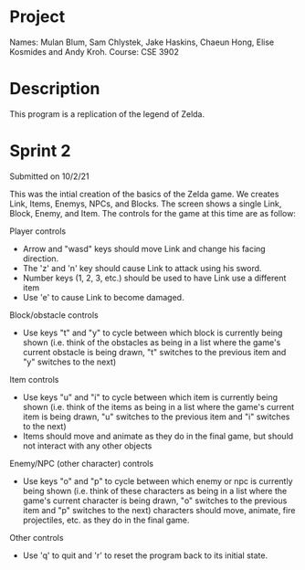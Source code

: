 # Project

Names: Mulan Blum, Sam Chlystek, Jake Haskins, Chaeun Hong, Elise Kosmides and Andy Kroh. 
Course: CSE 3902 

# Description 

This program is a replication of the legend of Zelda. 

# Sprint 2 
Submitted on 10/2/21

This was the intial creation of the basics of the Zelda game. We creates Link, Items, Enemys, NPCs, and Blocks. The screen shows a single Link, Block, Enemy, and Item. The controls for the game at this time are as follow: 

Player controls
- Arrow and "wasd" keys should move Link and change his facing direction.
- The 'z' and 'n' key should cause Link to attack using his sword.
- Number keys (1, 2, 3, etc.) should be used to have Link use a different item 
- Use 'e' to cause Link to become damaged.

Block/obstacle controls
- Use keys "t" and "y" to cycle between which block is currently being shown (i.e. think of the obstacles as being in a list where the game's current obstacle is being drawn, "t" switches to the previous item and "y" switches to the next)

Item controls
- Use keys "u" and "i" to cycle between which item is currently being shown (i.e. think of the items as being in a list where the game's current item is being drawn, "u" switches to the previous item and "i" switches to the next)
- Items should move and animate as they do in the final game, but should not interact with any other objects

Enemy/NPC (other character) controls
- Use keys "o" and "p" to cycle between which enemy or npc is currently being shown (i.e. think of these characters as being in a list where the game's current character is being drawn, "o" switches to the previous item and "p" switches to the next) characters should move, animate, fire projectiles, etc. as they do in the final game. 

Other controls
- Use 'q' to quit and 'r' to reset the program back to its initial state.
